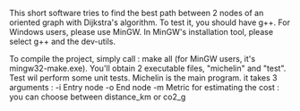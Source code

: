 This short software tries to find the best path between 2 nodes of an oriented graph with Dijkstra's algorithm. To test it, you should have g++. For Windows users, please use MinGW. In MinGW's installation tool, please select g++ and the dev-utils.

To compile the project, simply call : make all (for MinGW users, it's mingw32-make.exe). You'll obtain 2 executable files, "michelin" and "test".
Test wil perform some unit tests.
Michelin is the main program. it takes 3 arguments :
-i Entry node
-o End node
-m Metric for estimating the cost : you can choose between distance_km or co2_g
